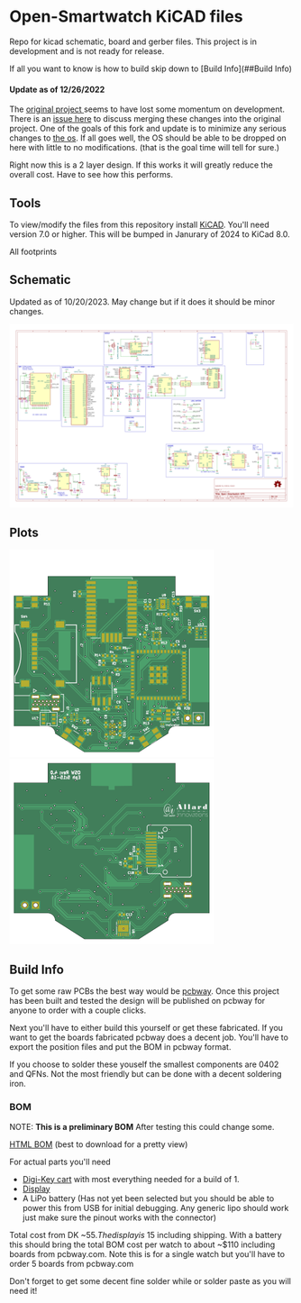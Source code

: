 # Open-Smartwatch KiCAD files

Repo for kicad schematic, board and gerber files. This project is in development and is not ready for release.

If all you want to know is how to build skip down to [Build Info](##Build Info)


#### Update as of 12/26/2022

The [original project ](https://github.com/Open-Smartwatch/open-smartwatch-gps) seems to have lost some momentum on development.  There is an [issue here](https://github.com/Open-Smartwatch/open-smartwatch-gps/issues/10) to discuss merging these changes into the original project.  One of the goals of this fork and update is to minimize any serious changes to [the os](https://github.com/Open-Smartwatch/open-smartwatch-os).  If all goes well, the OS should be able to be dropped on here with little to no modifications.  (that is the goal time will tell for sure.)

Right now this is a 2 layer design.  If this works it will greatly reduce the overall cost.  Have to see how this performs.


## Tools

To view/modify the files from this repository install [KiCAD](https://kicad.org).  You'll need version 7.0 or higher.  This will be bumped in Janurary of 2024 to KiCad 8.0.

All footprints

## Schematic
Updated as of 10/20/2023.  May change but if it does it should be minor changes.

[![Schematic](docs/img/osw.svg)](docs/osw.pdf)

## Plots

![Top](docs/img/osw-top.svg)
![Bottom](docs/img/osw-bottom.svg)



## Build Info

To get some raw PCBs the best way would be [pcbway](https://pcbway.com).  Once this project has been built and tested the design will be published on pcbway for anyone to order with a couple clicks.

Next you'll have to either build this yourself or get these fabricated.  If you want to get the boards fabricated pcbway does a decent job.  You'll have to export the position files and put the BOM in pcbway format.

If you choose to solder these youself the smallest components are 0402 and QFNs.  Not the most friendly but can be done with a decent soldering iron.

### BOM

NOTE: **This is a preliminary BOM**  After testing this could change some.

[HTML BOM](https://github.com/a-allard/open-smartwatch-gps/blob/master/bom/OSW_GPS_Rev-4.0.html)  (best to download for a pretty view)

For actual parts you'll need
* [Digi-Key cart](https://www.digikey.com/short/5wz73v93) with most everything needed for a build of 1.
* [Display](https://www.buydisplay.com/1-28-inch-tft-lcd-display-240x240-round-circle-screen-for-smart-watch)
* A LiPo battery (Has not yet been selected but you should be able to power this from USB for initial debugging.  Any generic lipo should work just make sure the pinout works with the connector)

Total cost from DK ~$55.  The display is ~$15 including shipping.  With a battery this should bring the total BOM cost per watch to about ~$110 including boards from pcbway.com.  Note this is for a single watch but you'll have to order 5 boards from pcbway.com

Don't forget to get some decent fine solder while or solder paste as you will need it!

